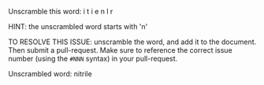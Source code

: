 Unscramble this word: i t i e n l r

HINT: the unscrambled word starts with 'n'



TO RESOLVE THIS ISSUE: unscramble the word, and add it to the document. Then submit a pull-request.  Make sure to reference the correct issue  number (using the `#NNN` syntax) in your pull-request. 









Unscrambled word: nitrile

